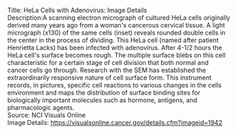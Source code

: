 Title: HeLa Cells with Adenovirus: Image Details\
Description:A scanning electron micrograph of cultured HeLa cells originally derived many years ago from a woman's cancerous cervical tissue. A light micrograph (x130) of the same cells (inset) reveals rounded double cells in the center in the process of dividing. This HeLa cell (named after patient Henrietta Lacks) has been infected with adenovirus. After 4-1/2 hours the HeLa cell's surface becomes rough. The multiple surface blebs on this cell characteristic for a certain stage of cell division that both normal and cancer cells go through. Research with the SEM has established the extraordinarily responsive nature of cell surface form. This instrument records, in pictures, specific cell reactions to various changes in the cells environment and maps the distribution of surface binding sites for biologically important molecules such as hormone, antigens, and pharmacologic agents.\
Source: NCI Visuals Online\
Image Details: https://visualsonline.cancer.gov/details.cfm?imageid=1942